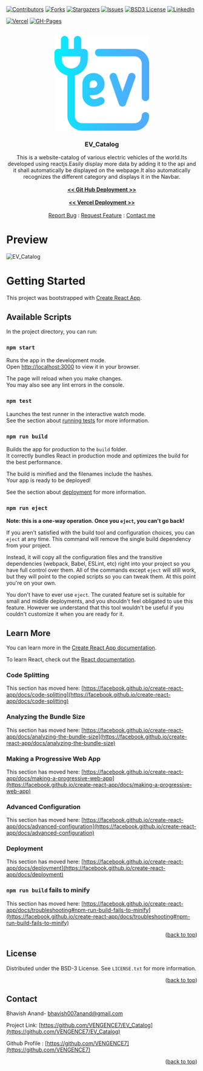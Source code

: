 <div id="top"></div>


<!-- PROJECT SHIELDS -->
<!--
-->

[![Contributors][contributors-shield]][contributors-url]
[![Forks][forks-shield]][forks-url]
[![Stargazers][stars-shield]][stars-url]
[![Issues][issues-shield]][issues-url]
[![BSD3 License][license-shield]][license-url]
[![LinkedIn][linkedin-shield]][linkedin-url]

[![Vercel][Vercel-shield]][Vercel-url]
[![GH-Pages][GH-Pages-shield]][GH-Pages-url]


<!-- PROJECT LOGO -->
<br />

<div align="center">
  <a href="https://github.com/VENGENCE7/EV_Catalog">
    <img src="public/EV.ico" alt="Logo" width="250" height="250">
  </a>

<h3 align="center">EV_Catalog</h3>

  <p align="center">
    This is a website-catalog of various electric vehicles of the world.Its developed using reactjs.Easily display more data by adding it to the api and it shall automatically be displayed on the webpage.It also automatically recognizes the different category and displays it in the Navbar.
    <br />
    <br />
    <a href="https://vengence7.github.io/EV_Catalog/"><strong> << Git Hub Deployment >></strong></a>
    <br />
    <br />
    <a href="https://ev-catalog.vercel.app"><strong> << Vercel Deployment >></strong></a>
    <br />
    <br />
    <a href="https://github.com/VENGENCE7/EV_Catalog/issues">Report Bug</a>
     : 
    <a href="https://github.com/VENGENCE7/EV_Catalog/issues">Request Feature</a>
      :
    <a href="#contact">Contact me</a>
  </p>
</div>

# Preview
![EV_Catalog](https://user-images.githubusercontent.com/86911386/171997165-b5d4c2c4-654b-4f08-b115-2295a337447c.png)


# Getting Started 

This project was bootstrapped with [Create React App](https://github.com/facebook/create-react-app).

## Available Scripts

In the project directory, you can run:

### `npm start`

Runs the app in the development mode.\
Open [http://localhost:3000](http://localhost:3000) to view it in your browser.

The page will reload when you make changes.\
You may also see any lint errors in the console.

### `npm test`

Launches the test runner in the interactive watch mode.\
See the section about [running tests](https://facebook.github.io/create-react-app/docs/running-tests) for more information.

### `npm run build`

Builds the app for production to the `build` folder.\
It correctly bundles React in production mode and optimizes the build for the best performance.

The build is minified and the filenames include the hashes.\
Your app is ready to be deployed!

See the section about [deployment](https://facebook.github.io/create-react-app/docs/deployment) for more information.

### `npm run eject`

**Note: this is a one-way operation. Once you `eject`, you can't go back!**

If you aren't satisfied with the build tool and configuration choices, you can `eject` at any time. This command will remove the single build dependency from your project.

Instead, it will copy all the configuration files and the transitive dependencies (webpack, Babel, ESLint, etc) right into your project so you have full control over them. All of the commands except `eject` will still work, but they will point to the copied scripts so you can tweak them. At this point you're on your own.

You don't have to ever use `eject`. The curated feature set is suitable for small and middle deployments, and you shouldn't feel obligated to use this feature. However we understand that this tool wouldn't be useful if you couldn't customize it when you are ready for it.

## Learn More

You can learn more in the [Create React App documentation](https://facebook.github.io/create-react-app/docs/getting-started).

To learn React, check out the [React documentation](https://reactjs.org/).

### Code Splitting

This section has moved here: [https://facebook.github.io/create-react-app/docs/code-splitting](https://facebook.github.io/create-react-app/docs/code-splitting)

### Analyzing the Bundle Size

This section has moved here: [https://facebook.github.io/create-react-app/docs/analyzing-the-bundle-size](https://facebook.github.io/create-react-app/docs/analyzing-the-bundle-size)

### Making a Progressive Web App

This section has moved here: [https://facebook.github.io/create-react-app/docs/making-a-progressive-web-app](https://facebook.github.io/create-react-app/docs/making-a-progressive-web-app)

### Advanced Configuration

This section has moved here: [https://facebook.github.io/create-react-app/docs/advanced-configuration](https://facebook.github.io/create-react-app/docs/advanced-configuration)

### Deployment

This section has moved here: [https://facebook.github.io/create-react-app/docs/deployment](https://facebook.github.io/create-react-app/docs/deployment)

### `npm run build` fails to minify

This section has moved here: [https://facebook.github.io/create-react-app/docs/troubleshooting#npm-run-build-fails-to-minify](https://facebook.github.io/create-react-app/docs/troubleshooting#npm-run-build-fails-to-minify)

<p align="right">(<a href="#top">back to top</a>)</p>

<!-- LICENSE -->
## License

Distributed under the BSD-3 License. See `LICENSE.txt` for more information.

<p align="right">(<a href="#top">back to top</a>)</p>



<!-- CONTACT -->
## Contact

Bhavish Anand- bhavish007anand@gmail.com

Project Link: [https://github.com/VENGENCE7/EV_Catalog](https://github.com/VENGENCE7/EV_Catalog)

Github Profile : [https://github.com/VENGENCE7](https://github.com/VENGENCE7)

<p align="right">(<a href="#top">back to top</a>)</p>



<!-- MARKDOWN LINKS & IMAGES -->
<!-- https://www.markdownguide.org/basic-syntax/#reference-style-links -->

[contributors-shield]: https://img.shields.io/github/contributors/VENGENCE7/EV_Catalog.svg?style=for-the-badge
[contributors-url]: https://github.com/VENGENCE7/EV_Catalog/graphs/contributors

[forks-shield]: https://img.shields.io/github/forks/VENGENCE7/EV_Catalog.svg?style=for-the-badge
[forks-url]: https://github.com/VENGENCE7/EV_Catalog/network/members

[stars-shield]: https://img.shields.io/github/stars/VENGENCE7/EV_Catalog.svg?style=for-the-badge
[stars-url]: https://github.com/VENGENCE7/EV_Catalog/stargazers

[issues-shield]: https://img.shields.io/github/issues/VENGENCE7/EV_Catalog.svg?style=for-the-badge
[issues-url]: https://github.com/VENGENCE7/EV_Catalog/issues

[license-shield]: https://img.shields.io/github/license/VENGENCE7/EV_Catalog.svg?style=for-the-badge
[license-url]: https://github.com/VENGENCE7/EV_Catalog/blob/main/LICENSE.txt

[linkedin-shield]: https://img.shields.io/badge/-LinkedIn-black.svg?style=for-the-badge&logo=linkedin&colorB=555
[linkedin-url]: https://linkedin.com/in/bhavish-anand-2113a6206


[Vercel-shield]: https://img.shields.io/badge/Vercel-000000?style=for-the-badge&logo=vercel&logoColor=white
[Vercel-url]:  https://ev-catalog.vercel.app

[GH-Pages-shield]:https://img.shields.io/badge/GitHub%20Pages-222222?style=for-the-badge&logo=GitHub%20Pages&logoColor=white
[GH-Pages-url]: https://vengence7.github.io/EV_Catalog/
